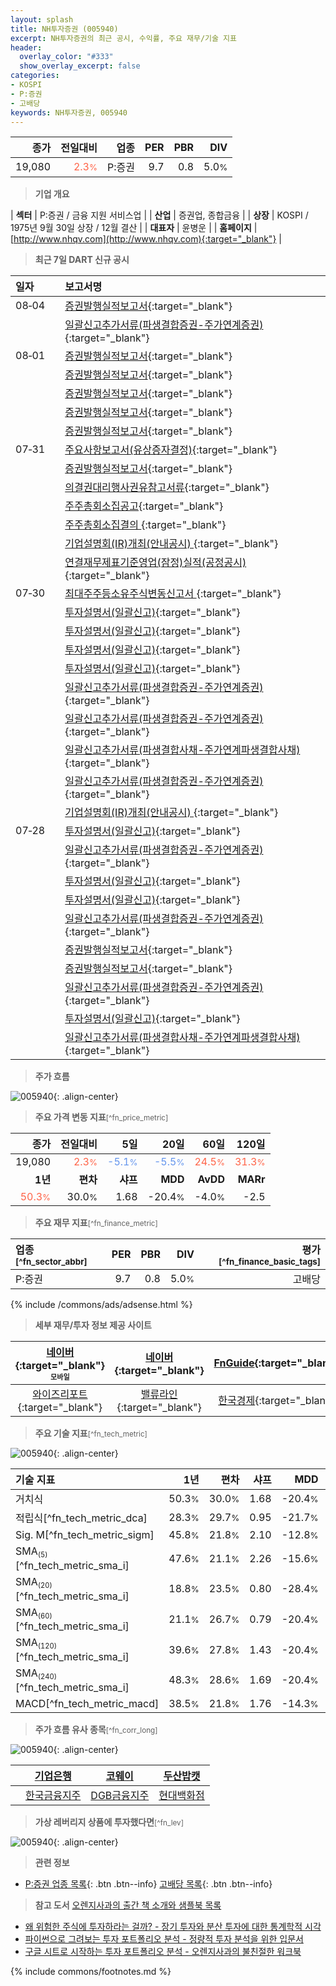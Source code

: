 ```yaml
---
layout: splash
title: NH투자증권 (005940)
excerpt: NH투자증권의 최근 공시, 수익률, 주요 재무/기술 지표
header:
  overlay_color: "#333"
  show_overlay_excerpt: false
categories:
- KOSPI
- P:증권
- 고배당
keywords: NH투자증권, 005940
---
```


| **종가** | **전일대비** | **업종** | **PER** | **PBR** | **DIV** |
| -------: | -----------: | -------: | ------: | ------: | ------: |
| 19,080 | <span style="color: tomato">2.3<small>%</small></span> | P:증권 | 9.7 | 0.8 | 5.0<small>%</small> |

<!-- more -->


> **기업 개요**<a id="company"></a>

| <span style="white-space:nowrap;">**섹터**</span> | P:증권 / 금융 지원 서비스업 |
| <span style="white-space:nowrap;">**산업**</span> | 증권업, 종합금융 |
| <span style="white-space:nowrap;">**상장**</span> | KOSPI / 1975년 9월 30일 상장 / 12월 결산 |
| <span style="white-space:nowrap;">**대표자**</span> | 윤병운 |
| <span style="white-space:nowrap;">**홈페이지**</span> | [http://www.nhqv.com](http://www.nhqv.com){:target="_blank"} |


> **최근 7일 DART 신규 공시**<a id="dart"></a>

| **일자** |      | **보고서명** |
| :------- | :--- | :----------- |
| 08&#x2011;04 | | [증권발행실적보고서](https://dart.fss.or.kr/dsaf001/main.do?rcpNo=20250804000187){:target="_blank"} |
|  | | [일괄신고추가서류(파생결합증권-주가연계증권)](https://dart.fss.or.kr/dsaf001/main.do?rcpNo=20250804000179){:target="_blank"} |
| 08&#x2011;01 | | [증권발행실적보고서](https://dart.fss.or.kr/dsaf001/main.do?rcpNo=20250801000475){:target="_blank"} |
|  | | [증권발행실적보고서](https://dart.fss.or.kr/dsaf001/main.do?rcpNo=20250801000415){:target="_blank"} |
|  | | [증권발행실적보고서](https://dart.fss.or.kr/dsaf001/main.do?rcpNo=20250801000284){:target="_blank"} |
|  | | [증권발행실적보고서](https://dart.fss.or.kr/dsaf001/main.do?rcpNo=20250801000189){:target="_blank"} |
|  | | [증권발행실적보고서](https://dart.fss.or.kr/dsaf001/main.do?rcpNo=20250801000182){:target="_blank"} |
| 07&#x2011;31 | | [주요사항보고서(유상증자결정)](https://dart.fss.or.kr/dsaf001/main.do?rcpNo=20250731000518){:target="_blank"} |
|  | | [증권발행실적보고서](https://dart.fss.or.kr/dsaf001/main.do?rcpNo=20250731000512){:target="_blank"} |
|  | | [의결권대리행사권유참고서류](https://dart.fss.or.kr/dsaf001/main.do?rcpNo=20250731000428){:target="_blank"} |
|  | | [주주총회소집공고](https://dart.fss.or.kr/dsaf001/main.do?rcpNo=20250731000424){:target="_blank"} |
|  | | [주주총회소집결의              ](https://dart.fss.or.kr/dsaf001/main.do?rcpNo=20250731800493){:target="_blank"} |
|  | | [기업설명회(IR)개최(안내공시)              ](https://dart.fss.or.kr/dsaf001/main.do?rcpNo=20250731800453){:target="_blank"} |
|  | | [연결재무제표기준영업(잠정)실적(공정공시)              ](https://dart.fss.or.kr/dsaf001/main.do?rcpNo=20250731800403){:target="_blank"} |
| 07&#x2011;30 | | [최대주주등소유주식변동신고서              ](https://dart.fss.or.kr/dsaf001/main.do?rcpNo=20250730800569){:target="_blank"} |
|  | | [투자설명서(일괄신고)](https://dart.fss.or.kr/dsaf001/main.do?rcpNo=20250730000279){:target="_blank"} |
|  | | [투자설명서(일괄신고)](https://dart.fss.or.kr/dsaf001/main.do?rcpNo=20250730000274){:target="_blank"} |
|  | | [투자설명서(일괄신고)](https://dart.fss.or.kr/dsaf001/main.do?rcpNo=20250730000272){:target="_blank"} |
|  | | [투자설명서(일괄신고)](https://dart.fss.or.kr/dsaf001/main.do?rcpNo=20250730000270){:target="_blank"} |
|  | | [일괄신고추가서류(파생결합증권-주가연계증권)](https://dart.fss.or.kr/dsaf001/main.do?rcpNo=20250730000248){:target="_blank"} |
|  | | [일괄신고추가서류(파생결합증권-주가연계증권)](https://dart.fss.or.kr/dsaf001/main.do?rcpNo=20250730000242){:target="_blank"} |
|  | | [일괄신고추가서류(파생결합사채-주가연계파생결합사채)](https://dart.fss.or.kr/dsaf001/main.do?rcpNo=20250730000223){:target="_blank"} |
|  | | [일괄신고추가서류(파생결합증권-주가연계증권)](https://dart.fss.or.kr/dsaf001/main.do?rcpNo=20250730000222){:target="_blank"} |
|  | | [기업설명회(IR)개최(안내공시)              ](https://dart.fss.or.kr/dsaf001/main.do?rcpNo=20250730800190){:target="_blank"} |
| 07&#x2011;28 | | [투자설명서(일괄신고)](https://dart.fss.or.kr/dsaf001/main.do?rcpNo=20250728000360){:target="_blank"} |
|  | | [일괄신고추가서류(파생결합증권-주가연계증권)](https://dart.fss.or.kr/dsaf001/main.do?rcpNo=20250728000354){:target="_blank"} |
|  | | [투자설명서(일괄신고)](https://dart.fss.or.kr/dsaf001/main.do?rcpNo=20250728000335){:target="_blank"} |
|  | | [투자설명서(일괄신고)](https://dart.fss.or.kr/dsaf001/main.do?rcpNo=20250728000314){:target="_blank"} |
|  | | [일괄신고추가서류(파생결합증권-주가연계증권)](https://dart.fss.or.kr/dsaf001/main.do?rcpNo=20250728000255){:target="_blank"} |
|  | | [증권발행실적보고서](https://dart.fss.or.kr/dsaf001/main.do?rcpNo=20250728000174){:target="_blank"} |
|  | | [증권발행실적보고서](https://dart.fss.or.kr/dsaf001/main.do?rcpNo=20250728000171){:target="_blank"} |
|  | | [일괄신고추가서류(파생결합증권-주가연계증권)](https://dart.fss.or.kr/dsaf001/main.do?rcpNo=20250728000152){:target="_blank"} |
|  | | [투자설명서(일괄신고)](https://dart.fss.or.kr/dsaf001/main.do?rcpNo=20250728000149){:target="_blank"} |
|  | | [일괄신고추가서류(파생결합사채-주가연계파생결합사채)](https://dart.fss.or.kr/dsaf001/main.do?rcpNo=20250728000122){:target="_blank"} |


> **주가 흐름**<a id="price"></a>

![005940](/stock/images/005940.png){: .align-center}


> **주요 가격 변동 지표**<small>[^fn_price_metric]</small>

| **종가** | **전일대비** | **5일** | **20일** | **60일** | **120일** |
| -------: | -----------: | ------: | -------: | -------: | --------: |
| 19,080 | <span style="color: tomato">2.3<small>%</small></span> | <span style="color: cornflowerblue">-5.1<small>%</small></span> | <span style="color: cornflowerblue">-5.5<small>%</small></span> | <span style="color: tomato">24.5<small>%</small></span> | <span style="color: tomato">31.3<small>%</small></span> |
| **1년** | **편차** | **샤프** | **MDD** | **AvDD** | **MARr** |
| <span style="color: tomato">50.3<small>%</small></span> | 30.0<small>%</small> | 1.68 | -20.4<small>%</small> | -4.0<small>%</small> | -2.5 |


> **주요 재무 지표**<small>[^fn_finance_metric]</small>

| **업종**<small>[^fn_sector_abbr]</small> | **PER** | **PBR** | **DIV** | **평가**<small>[^fn_finance_basic_tags]</small> |
| :--------------------------------------- | ------: | ------: | ------: | ----------------------------------------------: |
| P:증권 | 9.7 | 0.8 | 5.0<small>%</small> | 고배당 |



{% include /commons/ads/adsense.html %}

> **세부 재무/투자 정보 제공 사이트**

| [네이버](https://m.stock.naver.com/domestic/stock/005940/finance/summary){:target="_blank"}<sup><small>모바일</small></sup> | [네이버](https://finance.naver.com/item/coinfo.naver?code=005940){:target="_blank"} | [FnGuide](https://comp.fnguide.com/SVO2/ASP/SVD_Invest.asp?gicode=A005940&MenuYn=Y){:target="_blank"} |
| :---: | :---: | :---: |
| [와이즈리포트](https://comp.wisereport.co.kr/company/c1040001.aspx?cmp_cd=005940){:target="_blank"} | [밸류라인](https://www.valueline.co.kr/finance/summary/005940){:target="_blank"} | [한국경제](https://markets.hankyung.com/stock/005940/financial-summary){:target="_blank"} |


> **주요 기술 지표**<small>[^fn_tech_metric]</small>


![005940](/stock/images/005940_tech.png){: .align-center}

| **기술 지표** | **1년** | **편차** | **샤프** | **MDD** | **AvDD** |
| :------------ | ------: | -----------: | -------: | ------: | -------: |
| 거치식 | 50.3<small>%</small> | 30.0<small>%</small> | 1.68 | -20.4<small>%</small> | -4.0<small>%</small> |
| 적립식[^fn_tech_metric_dca] | 28.3<small>%</small> | 29.7<small>%</small> | 0.95 | -21.7<small>%</small> | -4.3<small>%</small> |
| Sig. M[^fn_tech_metric_sigm] | 45.8<small>%</small> | 21.8<small>%</small> | 2.10 | -12.8<small>%</small> | -3.6<small>%</small> |
| SMA<small><sub>(5)</sub></small>[^fn_tech_metric_sma_i] | 47.6<small>%</small> | 21.1<small>%</small> | 2.26 | -15.6<small>%</small> | -7.2<small>%</small> |
| SMA<small><sub>(20)</sub></small>[^fn_tech_metric_sma_i] | 18.8<small>%</small> | 23.5<small>%</small> | 0.80 | -28.4<small>%</small> | -15.6<small>%</small> |
| SMA<small><sub>(60)</sub></small>[^fn_tech_metric_sma_i] | 21.1<small>%</small> | 26.7<small>%</small> | 0.79 | -20.4<small>%</small> | -9.6<small>%</small> |
| SMA<small><sub>(120)</sub></small>[^fn_tech_metric_sma_i] | 39.6<small>%</small> | 27.8<small>%</small> | 1.43 | -20.4<small>%</small> | -4.3<small>%</small> |
| SMA<small><sub>(240)</sub></small>[^fn_tech_metric_sma_i] | 48.3<small>%</small> | 28.6<small>%</small> | 1.69 | -20.4<small>%</small> | -3.9<small>%</small> |
| MACD[^fn_tech_metric_macd] | 38.5<small>%</small> | 21.8<small>%</small> | 1.76 | -14.3<small>%</small> | -6.6<small>%</small> |


> **주가 흐름 유사 종목**<a id="corr"></a><small>[^fn_corr_long]</small>

![005940](/stock/images/005940_corr.png){: .align-center}

|       | [기업은행](/024110/) | [코웨이](/021240/) | [두산밥캣](/241560/) |
| :---: | :------------------------------------: | :------------------------------------: | :------------------------------------: |
|       | [한국금융지주](/071050/) | [DGB금융지주](/139130/) | [현대백화점](/069960/) |


> **가상 레버리지 상품에 투자했다면**<a id="2x"></a><small>[^fn_lev]</small>

![005940](/stock/images/005940_2x.png){: .align-center}


> **관련 정보**

- [P:증권 업종 목록](/stats/sector/kospi_업종_증권_종목/){: .btn .btn--info} [고배당 목록](/fn/fn_high_div/){: .btn .btn--info}

> **참고 도서** [오렌지사과의 출간 책 소개와 샘플북 목록](https://kongdori.tistory.com/691)

- [왜 위험한 주식에 투자하라는 걸까? - 장기 투자와 분산 투자에 대한 통계학적 시각](https://kongdori.tistory.com/421)
- [파이썬으로 그려보는 투자 포트폴리오 분석  - 정량적 투자 분석을 위한 입문서](https://kongdori.tistory.com/643)
- [구글 시트로 시작하는 투자 포트폴리오 분석 - 오렌지사과의 불친절한 워크북](https://kongdori.tistory.com/449)


{% include commons/footnotes.md %}